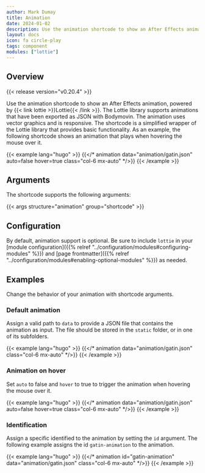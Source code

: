 ```yaml
---
author: Mark Dumay
title: Animation
date: 2024-01-02
description: Use the animation shortcode to show an After Effects animation.
layout: docs
icon: fa circle-play
tags: component
modules: ["lottie"]
---
```


## Overview

{{< release version="v0.20.4" >}}

Use the animation shortcode to show an After Effects animation, powered by {{< link lottie >}}Lottie{{< /link >}}. The Lottie library supports animations that have been exported as JSON with Bodymovin. The animation uses vector graphics and is responsive. The shortcode is a simplified wrapper of the Lottie library that provides basic functionality. As an example, the following shortcode shows an animation that plays when hovering the mouse over it.

<!-- markdownlint-disable MD037 -->
{{< example lang="hugo" >}}
{{</* animation data="animation/gatin.json" auto=false hover=true class="col-6 mx-auto" */>}}
{{< /example >}}
<!-- markdownlint-enable MD037 -->

## Arguments

The shortcode supports the following arguments:

{{< args structure="animation" group="shortcode" >}}

## Configuration

By default, animation support is optional. Be sure to include `lottie` in your [module configuration]({{% relref "../configuration/modules#configuring-modules" %}}) and [page frontmatter]({{% relref "../configuration/modules#enabling-optional-modules" %}}) as needed.

## Examples

Change the behavior of your animation with shortcode arguments.

### Default animation

Assign a valid path to `data` to provide a JSON file that contains the animation as input. The file should be stored in the `static` folder, or in one of its subfolders.

<!-- markdownlint-disable MD037 -->
{{< example lang="hugo" >}}
{{</* animation data="animation/gatin.json" class="col-6 mx-auto" */>}}
{{< /example >}}
<!-- markdownlint-enable MD037 -->

### Animation on hover

Set `auto` to false and `hover` to true to trigger the animation when hovering the mouse over it.

<!-- markdownlint-disable MD037 -->
{{< example lang="hugo" >}}
{{</* animation data="animation/gatin.json" auto=false hover=true class="col-6 mx-auto" */>}}
{{< /example >}}
<!-- markdownlint-enable MD037 -->

### Identification

Assign a specific identified to the animation by setting the `id` argument. The following example assigns the id `gatin-animation` to the animation.

<!-- markdownlint-disable MD037 -->
{{< example lang="hugo" >}}
{{</* animation id="gatin-animation" data="animation/gatin.json" class="col-6 mx-auto" */>}}
{{< /example >}}
<!-- markdownlint-enable MD037 -->

